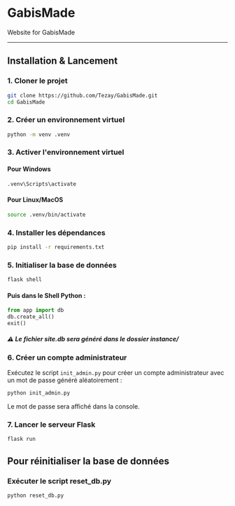 # GabisMade
Website for GabisMade

---

## Installation & Lancement

### 1. Cloner le projet

```bash
git clone https://github.com/Tezay/GabisMade.git
cd GabisMade
```
### 2. Créer un environnement virtuel

```bash
python -m venv .venv
```

### 3. Activer l'environnement virtuel

#### Pour Windows
```bash
.venv\Scripts\activate
```

#### Pour Linux/MacOS
```bash
source .venv/bin/activate
```

### 4. Installer les dépendances

```bash
pip install -r requirements.txt
```

### 5. Initialiser la base de données

```bash
flask shell
```

#### Puis dans le Shell Python :
```python
from app import db
db.create_all()
exit()
```
##### ⚠️ Le fichier site.db sera généré dans le dossier instance/

### 6. Créer un compte administrateur

Exécutez le script `init_admin.py` pour créer un compte administrateur avec un mot de passe généré aléatoirement :

```bash
python init_admin.py
```

Le mot de passe sera affiché dans la console.

### 7. Lancer le serveur Flask

```bash
flask run
```

## Pour réinitialiser la base de données

### Exécuter le script reset_db.py

```bash
python reset_db.py
```